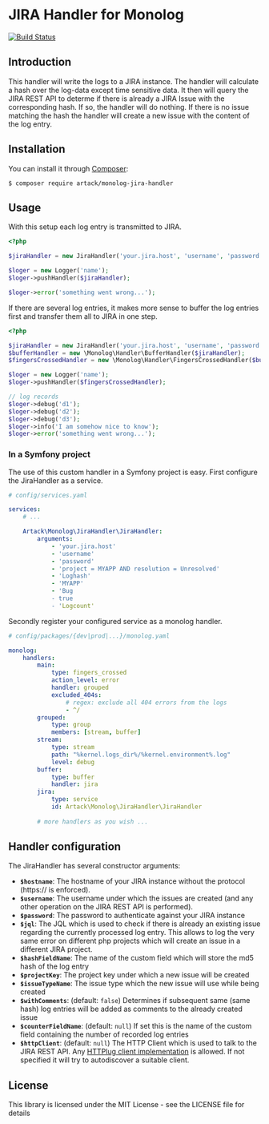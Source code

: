 # JIRA Handler for Monolog

[![Build Status](https://travis-ci.com/Hoho5000/monolog-jira-handler.svg?branch=master)](https://travis-ci.com/Hoho5000/monolog-jira-handler)

## Introduction
This handler will write the logs to a JIRA instance. The handler will calculate a hash over the log-data except 
time sensitive data. It then will query the JIRA REST API to determe if there is already a JIRA Issue with the
corresponding hash. If so, the handler will do nothing. If there is no issue matching the hash the handler will 
create a new issue with the content of the log entry.

## Installation
You can install it through [Composer](https://getcomposer.org):

```shell
$ composer require artack/monolog-jira-handler
```

## Usage
With this setup each log entry is transmitted to JIRA. 
```php
<?php

$jiraHandler = new JiraHandler('your.jira.host', 'username', 'password', 'project = MYAPP AND resolution = Unresolved', 'Loghash', 'MYAPP', 'Bug', true, 'Logcount');

$loger = new Logger('name');
$loger->pushHandler($jiraHandler);

$loger->error('something went wrong...');
```

If there are several log entries, it makes more sense to buffer the log entries first and transfer them all to JIRA in one step.
```php
<?php

$jiraHandler = new JiraHandler('your.jira.host', 'username', 'password', 'project = MYAPP AND resolution = Unresolved', 'Loghash', 'MYAPP', 'Bug', true, 'Logcount');
$bufferHandler = new \Monolog\Handler\BufferHandler($jiraHandler);
$fingersCrossedHandler = new \Monolog\Handler\FingersCrossedHandler($bufferHandler);

$loger = new Logger('name');
$loger->pushHandler($fingersCrossedHandler);

// log records
$loger->debug('d1');
$loger->debug('d2');
$loger->debug('d3');
$loger->info('I am somehow nice to know');
$loger->error('something went wrong...');
```

### In a Symfony project
The use of this custom handler in a Symfony project is easy. First configure the JiraHandler as a service.
```yaml
# config/services.yaml

services:
    # ...

    Artack\Monolog\JiraHandler\JiraHandler:
        arguments:
            - 'your.jira.host'
            - 'username'
            - 'password'
            - 'project = MYAPP AND resolution = Unresolved'
            - 'Loghash'
            - 'MYAPP'
            - 'Bug
            - true
            - 'Logcount'
```

Secondly register your configured service as a monolog handler.
```yaml
# config/packages/{dev|prod|...}/monolog.yaml

monolog:
    handlers:
        main:
            type: fingers_crossed
            action_level: error
            handler: grouped
            excluded_404s:
                # regex: exclude all 404 errors from the logs
                - ^/
        grouped:
            type: group
            members: [stream, buffer]
        stream:
            type: stream
            path: "%kernel.logs_dir%/%kernel.environment%.log"
            level: debug
        buffer:
            type: buffer
            handler: jira
        jira:
            type: service
            id: Artack\Monolog\JiraHandler\JiraHandler
            
        # more handlers as you wish ...
```

## Handler configuration
The JiraHandler has several constructor arguments:
- **`$hostname`**: The hostname of your JIRA instance without the protocol (https:// is enforced).
- **`$username`**: The username under which the issues are created (and any other operation on the JIRA REST API is performed).
- **`$password`**: The password to authenticate against your JIRA instance
- **`$jql`**: The JQL which is used to check if there is already an existing issue regarding the currently processed log entry. This allows to log the very same error on different php projects which will create an issue in a different JIRA project.
- **`$hashFieldName`**: The name of the custom field which will store the md5 hash of the log entry
- **`$projectKey`**: The project key under which a new issue will be created
- **`$issueTypeName`**: The issue type which the new issue will use while being created
- **`$withComments`**: (default: `false`) Determines if subsequent same (same hash) log entries will be added as comments to the already created issue
- **`$counterFieldName`**: (default: `null`) If set this is the name of the custom field containing the number of recorded log entries
- **`$httpClient`**: (default: `null`) The HTTP Client which is used to talk to the JIRA REST API. Any [HTTPlug client implementation](https://packagist.org/providers/php-http/client-implementation) is allowed. If not specified it will try to autodiscover a suitable client.

## License
This library is licensed under the MIT License - see the LICENSE file for details
